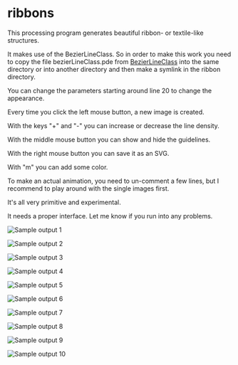 # ribbons
 This processing program generates beautiful ribbon- or textile-like structures.
 
 It makes use of the BezierLineClass. So in order to make this work you need to copy the file bezierLineClass.pde from [BezierLineClass](https://github.com/mattack65/processing---bezierLineClass) into the same directory or into another directory and then make a symlink in the ribbon directory.
 
You can change the parameters starting around line 20 to change the appearance.

Every time you click the left mouse button, a new image is created.

With the keys "+" and "-" you can increase or decrease the line density.

With the middle mouse button you can show and hide the guidelines.

With the right mouse button you can save it as an SVG.

With "m" you can add some color.

To make an actual animation, you need to un-comment a few lines, but I recommend to play around with the single images first.

It's all very primitive and experimental. 

It needs a proper interface. Let me know if you run into any problems.

![Sample output 1](output_samples/output_2024-8-21_21-17-58.svg)

![Sample output 2](output_samples/output_2024-8-21_23-48-6.svg)

![Sample output 3](output_samples/output_2024-8-22_2-4-18.svg)

![Sample output 4](output_samples/output_2024-8-22_2-38-34.svg)

![Sample output 5](output_samples/output_2024-8-23_23-1-21.svg)

![Sample output 6](output_samples/output_2024-8-23_23-49-12.svg)

![Sample output 7](output_samples/output_2024-8-27_22-55-46.svg)

![Sample output 8](output_samples/output_2024-8-27_23-3-25.svg)

![Sample output 9](output_samples/output_2024-8-27_23-16-22.svg)

![Sample output 10](output_samples/output_2024-9-20_23-44-0.svg)

